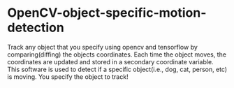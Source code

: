 # OpenCV-object-specific-motion-detection
Track any object that you specify using opencv and tensorflow by comparing(diffing) the objects coordinates. Each time the object moves, the coordinates are updated and stored in a secondary coordinate variable. This software is used to detect if a specific object(i.e., dog, cat, person, etc) is moving. You specify the object to track!
